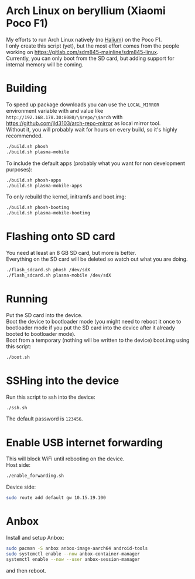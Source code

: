 # Arch Linux on beryllium (Xiaomi Poco F1)

My efforts to run Arch Linux natively (no [Halium](https://halium.org)) on the Poco F1.  
I only create this script (yet), but the most effort comes from the people working
on https://gitlab.com/sdm845-mainline/sdm845-linux.  
Currently, you can only boot from the SD card, but adding support for internal memory will be coming.

# Building

To speed up package downloads you can use the `LOCAL_MIRROR` environment variable with and value
like `http://192.168.178.30:8080/\$repo/\$arch` with https://github.com/jld3103/arch-repo-mirror as local mirror tool.  
Without it, you will probably wait for hours on every build, so it's highly recommended.

```bash
./build.sh phosh
./build.sh plasma-mobile
```

To include the default apps (probably what you want for non development purposes):

```bash
./build.sh phosh-apps
./build.sh plasma-mobile-apps
```

To only rebuild the kernel, initramfs and boot.img:

```bash
./build.sh phosh-bootimg
./build.sh plasma-mobile-bootimg
```

# Flashing onto SD card

You need at least an 8 GB SD card, but more is better.  
Everything on the SD card will be deleted so watch out what you are doing.

```bash
./flash_sdcard.sh phosh /dev/sdX
./flash_sdcard.sh plasma-mobile /dev/sdX
```

# Running

Put the SD card into the device.  
Boot the device to bootloader mode (you might need to reboot it once to bootloader mode if you put the SD card into the
device after it already booted to bootloader mode).  
Boot from a temporary (nothing will be written to the device) boot.img using this script:

```bash
./boot.sh
```

# SSHing into the device

Run this script to ssh into the device:

```bash
./ssh.sh
```

The default password is `123456`.

# Enable USB internet forwarding

This will block WiFi until rebooting on the device.  
Host side:

```bash
./enable_forwarding.sh
```

Device side:

```bash
sudo route add default gw 10.15.19.100
```

# Anbox

Install and setup Anbox:

```bash
sudo pacman -S anbox anbox-image-aarch64 android-tools
sudo systemctl enable --now anbox-container-manager
systemctl enable --now --user anbox-session-manager
```

and then reboot.